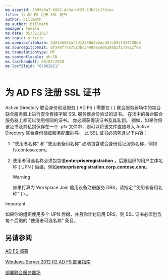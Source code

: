 ```yaml
---
ms.assetid: 3095e6a7-b562-4c6a-bf29-13b32c133cac
title: 为 AD FS 注册 SSL 证书
author: billmath
ms.author: billmath
manager: femila
ms.date: 05/31/2017
ms.topic: article
ms.openlocfilehash: 2d24e5593af2d12359d4e2acd5fc93df334730b8
ms.sourcegitcommit: dfa48f77b751dbc34409aced628eb2f17c912f08
ms.translationtype: MT
ms.contentlocale: zh-CN
ms.lasthandoff: 08/07/2020
ms.locfileid: "87962821"
---
```

# <a name="enroll-an-ssl-certificate-for-ad-fs"></a>为 AD FS 注册 SSL 证书

Active Directory 联合身份验证服务 \( AD FS \) 需要在 \( \) 联合服务器场中的每台联合服务器上进行安全套接字层 SSL 服务器身份验证的证书。 在场中的每台联合服务器上都可以使用相同的证书。 你必须获得该证书及其私钥。 例如，如果你将该证书及其私钥保存在一个 .pfx 文件中，则可以将该文件直接导入 Active Directory 联合身份验证服务配置向导。 此 SSL 证书必须包含以下内容：

1.  "使用者名称" 和 "使用者备用名称" 必须包含联合身份验证服务名称，例如 fs.contoso.com。

2.  使用者可选名称必须包含值**enterpriseregistration** ，后跟组织的用户主体名称 \( UPN \) 后缀，例如**enterpriseregistration.corp.contoso.com**。

    > [!WARNING]
    > 如果打算为 Workplace Join 启用设备注册服务 DRS，请指定 "使用者备用名称" \( \) 。

> [!IMPORTANT]
> 如果你的组织使用多个 UPN 后缀，并且你计划启用 DRS，则 SSL 证书必须包含每个后缀的 "使用者可选名称" 条目。

## <a name="see-also"></a>另请参阅
[AD FS 部署](../../ad-fs/AD-FS-Deployment.md)

[Windows Server 2012 R2 AD FS 部署指南](../../ad-fs/deployment/Windows-Server-2012-R2-AD-FS-Deployment-Guide.md)

[部署联合服务器场](../../ad-fs/deployment/Deploying-a-Federation-Server-Farm.md)



